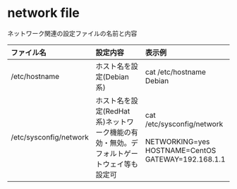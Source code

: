 # network file

ネットワーク関連の設定ファイルの名前と内容


| ファイル名 | 設定内容 | 表示例 |
|:---|:---|:---|
| /etc/hostname | ホスト名を設定(Debian系) | cat /etc/hostname <br>Debian |
| /etc/sysconfig/network | ホスト名を設定(RedHat系)ネットワーク機能の有効・無効。デフォルトゲートウェイ等も設定可 | cat /etc/sysconfig/network &nbsp;<br>NETWORKING=yes <br>HOSTNAME=CentOS <br>GATEWAY=192.168.1.1 |
